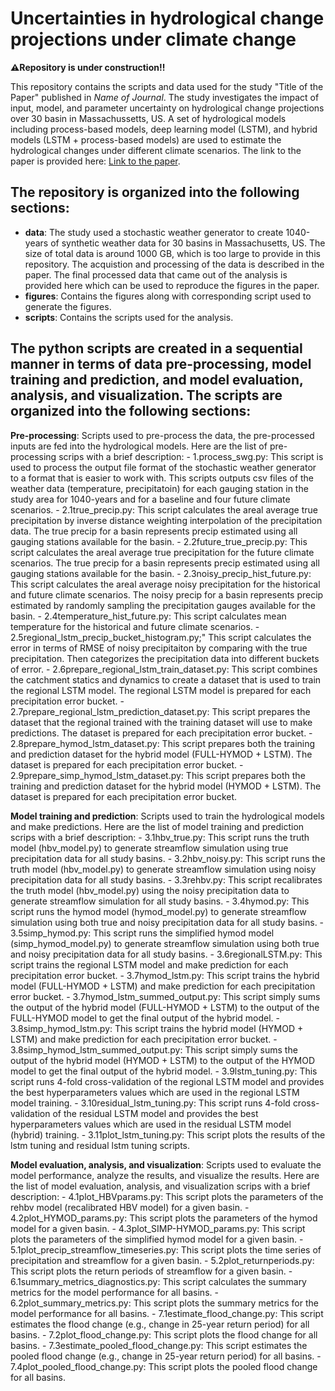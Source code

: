 # Uncertainties in hydrological change projections under climate change
**⚠️Repository is under construction!!**

This repository contains the scripts and data used for the study "Title of the Paper" published in *Name of Journal*. 
The study investigates the impact of input, model, and parameter uncertainty on hydrological change projections over 30 basin in Massachussetts, US. A set of hydrological models including process-based models, deep learning model (LSTM), and hybrid models (LSTM + process-based models) are used to estimate the hydrological changes under different climate scenarios. The link to the paper is provided here: [Link to the paper](https:link).

## The repository is organized into the following sections:
- **data**: The study used a stochastic weather generator to create 1040-years of synthetic weather data for 30 basins in Massachusetts, US. The size of total data is around 1000 GB, which is too large to provide in this repository. The acquistion and processing of the data is described in the paper. The final processed data that came out of the analysis is provided here which can be used to reproduce the figures in the paper.
- **figures**: Contains the figures along with corresponding script used to generate the figures.
- **scripts**: Contains the scripts used for the analysis.

## The python scripts are created in a sequential manner in terms of data pre-processing, model training and prediction, and model evaluation, analysis, and visualization. The scripts are organized into the following sections:

**Pre-processing**: Scripts used to pre-process the data, the pre-processed inputs are fed into the hydrological models. Here are the list of pre-processing scrips with a brief description:
    - 1.process_swg.py: This script is used to process the output file format of the stochastic weather generator to a format that is easier to work with. This scripts outputs csv files of the weather data (temperature, precipitatoin) for each gauging station in the study area for 1040-years and for a baseline and four future climate scenarios.
    - 2.1true_precip.py: This script calculates the areal average true precipitation by inverse distance weighting interpolation of the precipitation data. The true precip for a basin represents precip estimated using all gauging stations available for the basin.
    - 2.2future_true_precip.py: This script calculates the areal average true precipitation for the future climate scenarios. The true precip for a basin represents precip estimated using all gauging stations available for the basin.
    - 2.3noisy_precip_hist_future.py: This script calculates the areal average noisy precipitation for the historical and future climate scenarios. The noisy precip for a basin represents precip estimated by randomly sampling the precipitation gauges available for the basin.
    - 2.4temperature_hist_future.py: This script calculates mean temperature for the historical and future climate scenarios.
    - 2.5regional_lstm_precip_bucket_histogram.py;" This script calculates the error in terms of RMSE of noisy precipitaiton by comparing with the true precipitation. Then categorizes the precipitation data into different buckets of error.
    - 2.6prepare_regional_lstm_train_dataset.py: This script combines the catchment statics and dynamics to create a dataset that is used to train the regional LSTM model. The regional LSTM model is prepared for each precipitation error bucket.
    - 2.7prepare_regional_lstm_prediction_dataset.py: This script prepares the dataset that the regional trained with the training dataset will use to make predictions. The dataset is prepared for each precipitation error bucket.
    - 2.8prepare_hymod_lstm_dataset.py: This script prepares both the training and prediction dataset for the hybrid model (FULL-HYMOD + LSTM). The dataset is prepared for each precipitation error bucket.
    - 2.9prepare_simp_hymod_lstm_dataset.py: This script prepares both the training and prediction dataset for the hybrid model (HYMOD + LSTM). The dataset is prepared for each precipitation error bucket.

**Model training and prediction**: Scripts used to train the hydrological models and make predictions. Here are the list of model training and prediction scrips with a brief description:
    - 3.1hbv_true.py: This script runs the truth model (hbv_model.py) to generate streamflow simulation using true precipitation data for all study basins.
    - 3.2hbv_noisy.py: This script runs the truth model (hbv_model.py) to generate streamflow simulation using noisy precipitation data for all study basins.
    - 3.3rehbv.py: This script recalibrates the truth model (hbv_model.py) using the noisy precipitation data to generate streamflow simulation for all study basins.
    - 3.4hymod.py: This script runs the hymod model (hymod_model.py) to generate streamflow simulation using both true and noisy precipitation data for all study basins.
    - 3.5simp_hymod.py: This script runs the simplified hymod model (simp_hymod_model.py) to generate streamflow simulation using both true and noisy precipitation data for all study basins.
    - 3.6regionalLSTM.py: This script trains the regional LSTM model and make prediction for each precipitation error bucket. 
    - 3.7hymod_lstm.py: This script trains the hybrid model (FULL-HYMOD + LSTM) and make prediction for each precipitation error bucket.
    - 3.7hymod_lstm_summed_output.py: This script simply sums the output of the hybrid model (FULL-HYMOD + LSTM) to the output of the FULL-HYMOD model to get the final output of the hybrid model.
    - 3.8simp_hymod_lstm.py: This script trains the hybrid model (HYMOD + LSTM) and make prediction for each precipitation error bucket.
    - 3.8simp_hymod_lstm_summed_output.py: This script simply sums the output of the hybrid model (HYMOD + LSTM) to the output of the HYMOD model to get the final output of the hybrid model.
    - 3.9lstm_tuning.py: This script runs 4-fold cross-validation of the regional LSTM model and provides the best hyperparameters values which are used in the regional LSTM model training.
    - 3.10residual_lstm_tuning.py: This script runs 4-fold cross-validation of the residual LSTM model and provides the best hyperparameters values which are used in the residual LSTM model (hybrid) training.
    - 3.11plot_lstm_tuning.py: This script plots the results of the lstm tuning and residual lstm tuning scripts.

**Model evaluation, analysis, and visualization**: Scripts used to evaluate the model performance, analyze the results, and visualize the results. Here are the list of model evaluation, analysis, and visualization scrips with a brief description:
    - 4.1plot_HBVparams.py: This script plots the parameters of the rehbv model (recalibrated HBV model) for a given basin.
    - 4.2plot_HYMOD_params.py: This script plots the parameters of the hymod model for a given basin.
    - 4.3plot_SIMP-HYMOD_params.py: This script plots the parameters of the simplified hymod model for a given basin.
    - 5.1plot_precip_streamflow_timeseries.py: This script plots the time series of precipitation and streamflow for a given basin.
    - 5.2plot_returnperiods.py: This script plots the return periods of streamflow for a given basin.
    - 6.1summary_metrics_diagnostics.py: This script calculates the summary metrics for the model performance for all basins.
    - 6.2plot_summary_metrics.py: This script plots the summary metrics for the model performance for all basins.
    - 7.1estimate_flood_change.py: This script estimates the flood change (e.g., change in 25-year return period) for all basins.
    - 7.2plot_flood_change.py: This script plots the flood change for all basins.
    - 7.3estimate_pooled_flood_change.py: This script estimates the pooled flood change (e.g., change in 25-year return period) for all basins. 
    - 7.4plot_pooled_flood_change.py: This script plots the pooled flood change for all basins.